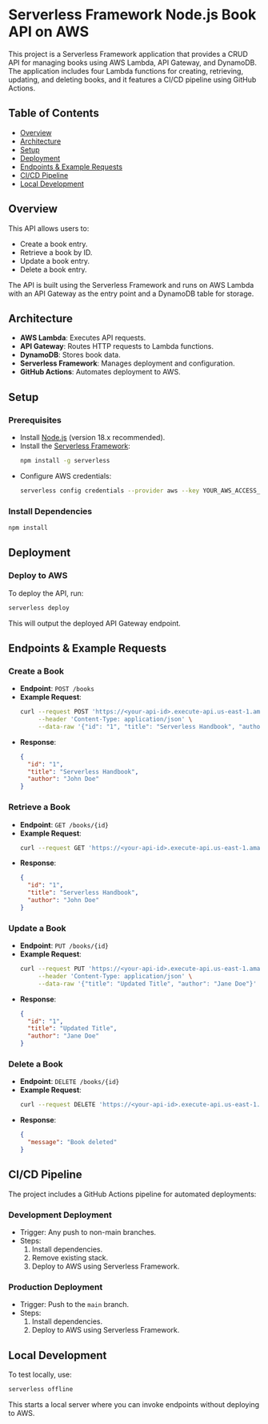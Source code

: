 <!--
title: 'Serverless Framework Node Express API service backed by DynamoDB on AWS'
description: 'This template demonstrates how to develop and deploy a simple Node Express API service backed by DynamoDB running on AWS Lambda using the Serverless Framework.'
layout: Doc
framework: v4
platform: AWS
language: nodeJS
priority: 1
authorLink: 'https://github.com/serverless'
authorName: 'Serverless, Inc.'
authorAvatar: 'https://avatars1.githubusercontent.com/u/13742415?s=200&v=4'
-->

# Serverless Framework Node.js Book API on AWS

This project is a Serverless Framework application that provides a CRUD API for managing books using AWS Lambda, API Gateway, and DynamoDB. The application includes four Lambda functions for creating, retrieving, updating, and deleting books, and it features a CI/CD pipeline using GitHub Actions.

## Table of Contents
- [Overview](#overview)
- [Architecture](#architecture)
- [Setup](#setup)
- [Deployment](#deployment)
- [Endpoints & Example Requests](#endpoints--example-requests)
- [CI/CD Pipeline](#cicd-pipeline)
- [Local Development](#local-development)

## Overview

This API allows users to:
- Create a book entry.
- Retrieve a book by ID.
- Update a book entry.
- Delete a book entry.

The API is built using the Serverless Framework and runs on AWS Lambda with an API Gateway as the entry point and a DynamoDB table for storage.

## Architecture
- **AWS Lambda**: Executes API requests.
- **API Gateway**: Routes HTTP requests to Lambda functions.
- **DynamoDB**: Stores book data.
- **Serverless Framework**: Manages deployment and configuration.
- **GitHub Actions**: Automates deployment to AWS.

## Setup

### Prerequisites
- Install [Node.js](https://nodejs.org/) (version 18.x recommended).
- Install the [Serverless Framework](https://www.serverless.com/framework/docs/getting-started/):
  ```sh
  npm install -g serverless
  ```
- Configure AWS credentials:
  ```sh
  serverless config credentials --provider aws --key YOUR_AWS_ACCESS_KEY --secret YOUR_AWS_SECRET_KEY
  ```

### Install Dependencies
```sh
npm install
```

## Deployment

### Deploy to AWS
To deploy the API, run:
```sh
serverless deploy
```

This will output the deployed API Gateway endpoint.

## Endpoints & Example Requests

### Create a Book
- **Endpoint**: `POST /books`
- **Example Request**:
  ```sh
  curl --request POST 'https://<your-api-id>.execute-api.us-east-1.amazonaws.com/books' \
       --header 'Content-Type: application/json' \
       --data-raw '{"id": "1", "title": "Serverless Handbook", "author": "John Doe"}'
  ```
- **Response**:
  ```json
  {
    "id": "1",
    "title": "Serverless Handbook",
    "author": "John Doe"
  }
  ```

### Retrieve a Book
- **Endpoint**: `GET /books/{id}`
- **Example Request**:
  ```sh
  curl --request GET 'https://<your-api-id>.execute-api.us-east-1.amazonaws.com/books/1'
  ```
- **Response**:
  ```json
  {
    "id": "1",
    "title": "Serverless Handbook",
    "author": "John Doe"
  }
  ```

### Update a Book
- **Endpoint**: `PUT /books/{id}`
- **Example Request**:
  ```sh
  curl --request PUT 'https://<your-api-id>.execute-api.us-east-1.amazonaws.com/books/1' \
       --header 'Content-Type: application/json' \
       --data-raw '{"title": "Updated Title", "author": "Jane Doe"}'
  ```
- **Response**:
  ```json
  {
    "id": "1",
    "title": "Updated Title",
    "author": "Jane Doe"
  }
  ```

### Delete a Book
- **Endpoint**: `DELETE /books/{id}`
- **Example Request**:
  ```sh
  curl --request DELETE 'https://<your-api-id>.execute-api.us-east-1.amazonaws.com/books/1'
  ```
- **Response**:
  ```json
  {
    "message": "Book deleted"
  }
  ```

## CI/CD Pipeline
The project includes a GitHub Actions pipeline for automated deployments:

### Development Deployment
- Trigger: Any push to non-main branches.
- Steps:
  1. Install dependencies.
  2. Remove existing stack.
  3. Deploy to AWS using Serverless Framework.

### Production Deployment
- Trigger: Push to the `main` branch.
- Steps:
  1. Install dependencies.
  2. Deploy to AWS using Serverless Framework.

## Local Development
To test locally, use:
```sh
serverless offline
```
This starts a local server where you can invoke endpoints without deploying to AWS.
